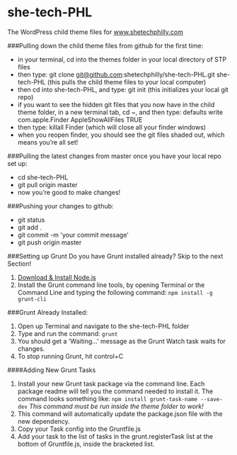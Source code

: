 she-tech-PHL
======

The WordPress child theme files for www.shetechphilly.com

###Pulling down the child theme files from github for the first time:

* in your terminal, cd into the themes folder in your local directory of STP files
* then type: git clone git@github.com:shetechphilly/she-tech-PHL.git she-tech-PHL (this pulls the child theme files to your local computer)
* then cd into she-tech-PHL, and type: git init (this initializes your local git repo)
* if you want to see the hidden git files that you now have in the child theme folder, in a new terminal tab, cd ~, and then type:  defaults write com.apple.Finder AppleShowAllFiles TRUE
* then type: killall Finder (which will close all your finder windows)
* when you reopen finder, you should see the git files shaded out, which means you’re all set!

###Pulling the latest changes from master once you have your local repo set up:

* cd she-tech-PHL
* git pull origin master
* now you’re good to make changes!

###Pushing your changes to github:

* git status
* git add .
* git commit -m 'your commit message'
* git push origin master


###Setting up Grunt
Do you have Grunt installed already? Skip to the next Section!

1. [Download & Install Node.js](http://nodejs.org/)
2. Install the Grunt command line tools, by opening Terminal or the Command Line and typing the following command: `npm install -g grunt-cli`

###Grunt Already Installed:
1. Open up Terminal and navigate to the she-tech-PHL folder
2. Type and run the command: `grunt`
3. You should get a 'Waiting...' message as the Grunt Watch task waits for changes.
4. To stop running Grunt, hit control+C

####Adding New Grunt Tasks
1. Install your new Grunt task package via the command line. Each package readme will tell you the command needed to install it. The command looks something like: `npm install grunt-task-name --save-dev` *This command must be run inside the theme folder to work!* 
2. This command will automatically update the package.json file with the new dependency.
3. Copy your Task config into the Gruntfile.js
4. Add your task to the list of tasks in the grunt.registerTask list at the bottom of Gruntfile.js, inside the bracketed list.